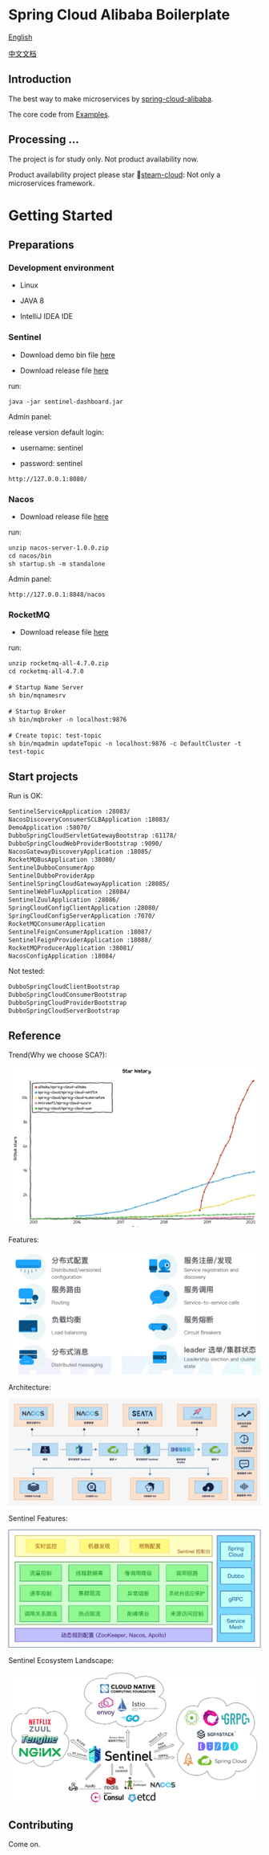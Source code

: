 # Spring Cloud Alibaba Boilerplate

[English](README.md)

[中文文档](README-zh_cn.md)

## Introduction

The best way to make microservices by [spring-cloud-alibaba](https://spring.io/projects/spring-cloud-alibaba).

The core code from [Examples](https://github.com/alibaba/spring-cloud-alibaba/tree/master/spring-cloud-alibaba-examples).

## Processing ...

The project is for study only. Not product availability now.

Product availability project please star 🚀[steam-cloud](https://github.com/rosky/steam-cloud): Not only a microservices framework.

# Getting Started

## Preparations

### Development environment

* Linux

* JAVA 8

* IntelliJ IDEA IDE

### Sentinel

* Download demo bin file [here](http://edas-public.oss-cn-hangzhou.aliyuncs.com/install_package/demo/sentinel-dashboard.jar)

* Download release file [here](https://github.com/alibaba/Sentinel/releases)

run:

```
java -jar sentinel-dashboard.jar
```

Admin panel:

release version default login:

* username: sentinel

* password: sentinel

```
http://127.0.0.1:8080/
```

### Nacos

* Download release file [here](https://github.com/alibaba/nacos/releases)

run:

```
unzip nacos-server-1.0.0.zip
cd nacos/bin
sh startup.sh -m standalone
```

Admin panel:

```
http://127.0.0.1:8848/nacos
```

### RocketMQ

* Download release file [here](https://github.com/apache/rocketmq/releases)

run:

```
unzip rocketmq-all-4.7.0.zip
cd rocketmq-all-4.7.0

# Startup Name Server
sh bin/mqnamesrv

# Startup Broker
sh bin/mqbroker -n localhost:9876

# Create topic: test-topic
sh bin/mqadmin updateTopic -n localhost:9876 -c DefaultCluster -t test-topic
```

## Start projects

Run is OK:
```
SentinelServiceApplication :28083/
NacosDiscoveryConsumerSCLBApplication :18083/
DemoApplication :58070/
DubboSpringCloudServletGatewayBootstrap :61178/
DubboSpringCloudWebProviderBootstrap :9090/
NacosGatewayDiscoveryApplication :18085/
RocketMQBusApplication :38080/
SentinelDubboConsumerApp
SentinelDubboProviderApp
SentinelSpringCloudGatewayApplication :28085/
SentinelWebFluxApplication :28084/
SentinelZuulApplication :28086/
SpringCloudConfigClientApplication :28080/
SpringCloudConfigServerApplication :7070/
RocketMQConsumerApplication
SentinelFeignConsumerApplication :18087/
SentinelFeignProviderApplication :18088/
RocketMQProducerApplication :38081/
NacosConfigApplication :18084/
```

Not tested:

```
DubboSpringCloudClientBootstrap
DubboSpringCloudConsumerBootstrap
DubboSpringCloudProviderBootstrap
DubboSpringCloudServerBootstrap
```

## Reference

Trend(Why we choose SCA?):

![trend-of-sca](./images/trend-of-sca.png)

Features:

![features-of-sca](./images/features-of-sca.png)

Architecture:

![architecture-of-sca](./images/architecture-of-sca.png)

Sentinel Features:

![features-of-sentinel](./images/features-of-sentinel.png)

Sentinel Ecosystem Landscape:

![ecosystem-landscape-of-sentinel](./images/ecosystem-landscape-of-sentinel.png)

## Contributing

Come on.
